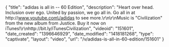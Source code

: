 {
    "title": "adidas is all in -- 60 Edition",
    "description": "Heart over head. Inclusion over ego. United by passion, we go all in. Go all in at http:\/\/www.youtube.com\/adidas to see more.\r\n\r\nMusic is \"Civilization\" from the new album from Justice. Buy it now on iTunes!\r\nhttp:\/\/bit.ly\/iTunesCivilization",
    "videoid": "151601",
    "date_created": "1396646929",
    "date_modified": "1418181268",
    "type": "captivate",
    "layout": "video",
    "url": "\/v\/adidas-is-all-in-60-edition\/151601"
}